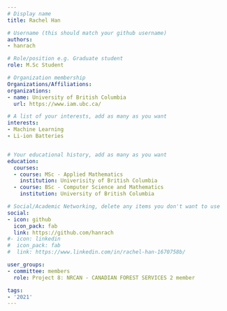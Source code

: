 ```yaml
---
# Display name
title: Rachel Han

# Username (this should match your github username)
authors:
- hanrach

# Role/position e.g. Graduate student
role: M.Sc Student

# Organization membership
Organizations/Affiliations:
organizations:
- name: University of British Columbia
  url: https://www.iam.ubc.ca/

# A list of your interests, add as many as you want
interests:
- Machine Learning
- Li-ion Batteries


# Your educational history, add as many as you want
education:
  courses:
  - course: MSc - Applied Mathematics
    institution: Univerisity of British Columbia
  - course: BSc - Computer Science and Mathematics
    institution: University of British Columbia

# Social/Academic Networking, delete any items you don't want to use
social:
- icon: github
  icon_pack: fab
  link: https://github.com/hanrach
#- icon: linkedin
#  icon_pack: fab
#  link: https://www.linkedin.com/in/rachel-han-1670758b/

user_groups:
- committee: members
  role: Project 8: NRCAN - CANADIAN FOREST SERVICES 2 member

tags:
- '2021'
---
```

